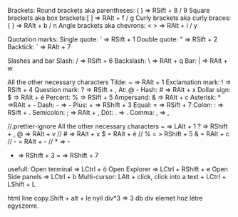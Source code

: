 <!-- @format -->

Brackets:
Round brackets aka parentheses: ( ) => RSift + 8 / 9
Square brackets aka box brackets:[ ] => RAlt + f / g
Curly brackets aka curly braces: { } => RAlt + b / n
Angle brackets aka chevrons: < > => RAlt + í / y

Quotation marks:
Single quote: ' => RSift + 1
Double quote: " => RSift + 2
Backtick: ` => RAlt + 7

Slashes and bar
Slash: / => RSift + 6
Backslash: \ => RAlt + q
Bar: | => RAlt + w

All the other necessary characters
Tilde: ~ => RAlt + 1
Exclamation mark: ! => RSift + 4
Question mark: ? => RSift + ,
At: @ - Hash: # => RAlt + x
Dollar sign: $ => RAlt + é
Percent: % => RSift + 5
Ampersand: & => RAlt + c
Asterisk: \* =>RAlt + -
Dash: - => -
Plus: + => RShift + 3
Equal: = => RSift + 7
Colon: : => RSift + .
Semicolon: ; => RAlt + ,
Dot: . => .
Comma: , => ,

//.prettier-ignore
All the other necessary characters
~ => LAlt + 1
? => RShift + ,
@ => RAlt + v
// # => RAlt + x
$ = RAlt + é
// % = > RShift + 5
& = RAlt + c
// - = RAlt + -
// \* => -

- => RShift + 3
  = => RShift + 7

usefull:
Open terminal => LCtrl + ö
Open Explorer => LCtrl + RShift + e
Open Side panels => LCtrl + b
Multi-cursor: LAlt + click, click into a text + LCtrl + LShift + L

html line copy.Shift + alt + le nyíl
div\*3 => 3 db div elemet hoz létre egyszerre.
